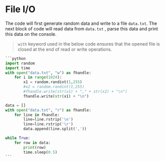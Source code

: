 # File I/O

The code will first generate random data and write to a file `data.txt`. The next block of code will read data from `data.txt` , parse this data and print this data on the console.

> `with` keyword used in the below code ensures that the opened file is closed at the end of read or write operations.

````python
```python
import random
import time
with open("data.txt", "w") as fhandle:
    for i in range(1024):
        x1 = random.randint(1,255)
        #x2 = random.randint(1,255)
        #fhandle.write(str(x1) + "," + str(x2) + "\n")
        fhandle.write(str(x1) + "\n")

data = []
with open("data.txt", "r") as fhandle:
    for line in fhandle:
        line=line.rstrip('\n')
        line=line.rstrip('\r')
        data.append(line.split(','))

while True:
    for row in data:
        print(row)
        time.sleep(0.5)
```
````
